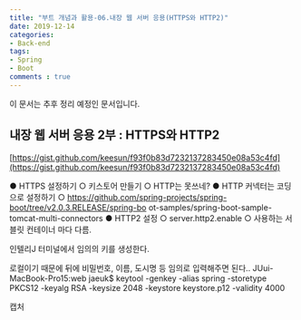 ```yaml
---
title: "부트 개념과 활용-06.내장 웹 서버 응용(HTTPS와 HTTP2)"
date: 2019-12-14
categories:
- Back-end
tags:
- Spring 
- Boot
comments : true
---
```


이 문서는 추후 정리 예정인 문서입니다.

## 내장 웹 서버 응용 2부 : HTTPS와 HTTP2

[https://gist.github.com/keesun/f93f0b83d7232137283450e08a53c4fd](https://gist.github.com/keesun/f93f0b83d7232137283450e08a53c4fd)

● HTTPS 설정하기
○ 키스토어 만들기
○ HTTP는 못쓰네?
● HTTP 커넥터는 코딩으로 설정하기
○ https://github.com/spring-projects/spring-boot/tree/v2.0.3.RELEASE/spring-bo
ot-samples/spring-boot-sample-tomcat-multi-connectors
● HTTP2 설정
○ server.http2.enable
○ 사용하는 서블릿 컨테이너 마다 다름.


인텔리J 터미널에서 임의의 키를 생성한다.

로컬이기 때문에 뒤에 비밀번호, 이름, 도시명 등 임의로 입력해주면 된다.. 
JUui-MacBook-Pro15:web jaeuk$ keytool -genkey -alias spring -storetype PKCS12 -keyalg RSA -keysize 2048 -keystore keystore.p12 -validity 4000 


캡처
